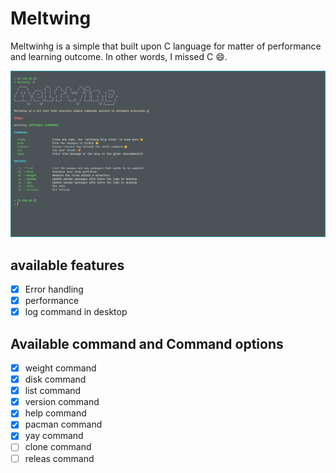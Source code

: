 # Meltwing

Meltwinhg is a simple that built upon C language for matter of performance and
learning outcome. In other words, I missed C :smile:.

![CLI](./img/CLI.png)

## available features

- [x] Error handling
- [x] performance
- [x] log command in desktop

## Available command and Command options

- [x] weight command
- [x] disk command
- [x] list command
- [x] version command
- [x] help command
- [x] pacman command
- [x] yay command
- [ ] clone command
- [ ] releas command
